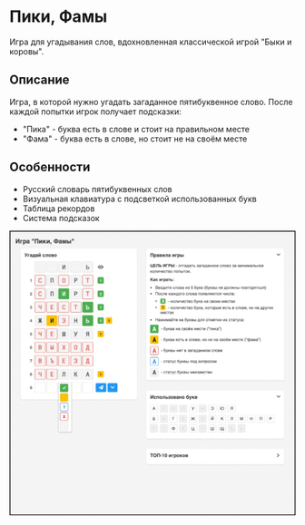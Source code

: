 # Пики, Фамы

Игра для угадывания слов, вдохновленная классической игрой "Быки и коровы".

## Описание

Игра, в которой нужно угадать загаданное пятибуквенное слово. После каждой попытки игрок получает подсказки:
- "Пика" - буква есть в слове и стоит на правильном месте
- "Фама" - буква есть в слове, но стоит не на своём месте

## Особенности
- Русский словарь пятибуквенных слов
- Визуальная клавиатура с подсветкой использованных букв
- Таблица рекордов
- Система подсказок

![](https://github.com/cashman2100/pikifami/blob/main/pikifami_screen.jpg)
